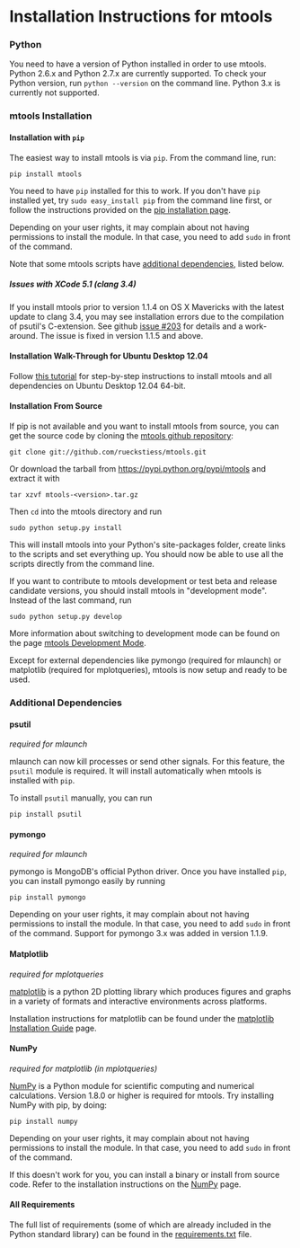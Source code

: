 Installation Instructions for mtools
====================================

### Python

You need to have a version of Python installed in order to use mtools. Python
2.6.x and Python 2.7.x are currently supported. To check your Python version,
run `python --version` on the command line. Python 3.x is currently not supported.

### mtools Installation

#### Installation with `pip`

The easiest way to install mtools is via `pip`. From the command line, run:

    pip install mtools

You need to have `pip` installed for this to work. If you don't have `pip` installed yet,
try `sudo easy_install pip` from the command line first, or follow the instructions provided on the
[pip installation page](http://www.pip-installer.org/en/latest/installing.html#using-the-installer).

Depending on your user rights, it may complain about not having permissions to install the module.
In that case, you need to add `sudo` in front of the command.

Note that some mtools scripts have [additional dependencies](https://github.com/rueckstiess/mtools/blob/master/INSTALL.md#additional-dependencies), listed below.

##### Issues with XCode 5.1 (clang 3.4)

If you install mtools prior to version 1.1.4 on OS X Mavericks with the latest update to clang 3.4, you may see installation errors due to the compilation of psutil's C-extension. See github [issue #203](https://github.com/rueckstiess/mtools/issues/203) for details and a work-around. The issue is fixed in version 1.1.5 and above.

#### Installation Walk-Through for Ubuntu Desktop 12.04

Follow [this tutorial](https://github.com/rueckstiess/mtools/wiki/mtools-Installation-on-Ubuntu-12.04) for step-by-step instructions to install mtools and all dependencies on Ubuntu Desktop 12.04 64-bit.

#### Installation From Source

If pip is not available and you want to install mtools from source, you can get the source code
by cloning the [mtools github repository](https://github.com/rueckstiess/mtools):

    git clone git://github.com/rueckstiess/mtools.git

Or download the tarball from <https://pypi.python.org/pypi/mtools> and extract it with

    tar xzvf mtools-<version>.tar.gz

Then `cd` into the mtools directory and run

    sudo python setup.py install

This will install mtools into your Python's site-packages folder, create links to the
scripts and set everything up. You should now be able to use all the scripts directly
from the command line.

If you want to contribute to mtools development or test beta and release candidate versions,
you should install mtools in "development mode". Instead of the last command, run

    sudo python setup.py develop

More information about switching to development mode can be found on the page [mtools Development Mode](https://github.com/rueckstiess/mtools/wiki/mtools-Development-Mode).

Except for external dependencies like pymongo (required for mlaunch) or matplotlib (required
for mplotqueries), mtools is now setup and ready to be used.



### Additional Dependencies

#### psutil

*required for mlaunch*

mlaunch can now kill processes or send other signals. For this feature, the `psutil`
module is required. It will install automatically when mtools is installed with `pip`.

To install `psutil` manually, you can run

    pip install psutil


#### pymongo

*required for mlaunch*

pymongo is MongoDB's official Python driver. Once you have installed `pip`, you can install
pymongo easily by running

    pip install pymongo

Depending on your user rights, it may complain about not having permissions to install the module.
In that case, you need to add `sudo` in front of the command. Support for pymongo 3.x was added
in version 1.1.9.


#### Matplotlib

*required for mplotqueries*

[matplotlib](http://matplotlib.org/) is a python 2D plotting library which produces
figures and graphs in a variety of formats and interactive environments across platforms.

Installation instructions for matplotlib can be found under the [matplotlib Installation Guide](https://github.com/rueckstiess/mtools/wiki/matplotlib-Installation-Guide) page.


#### NumPy

*required for matplotlib (in mplotqueries)*

[NumPy](http://numpy.scipy.org/) is a Python module for scientific computing and numerical calculations. Version 1.8.0 or higher is required for mtools. Try installing NumPy with pip, by doing:

    pip install numpy

Depending on your user rights, it may complain about not having permissions to install the module.
In that case, you need to add `sudo` in front of the command.

If this doesn't work for you, you can install a binary or install from source code. Refer to the
installation instructions on the [NumPy](http://numpy.scipy.org/) page.


#### All Requirements

The full list of requirements (some of which are already included in the Python standard library) can be found in the [requirements.txt](./requirements.txt) file.
